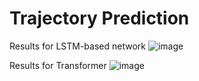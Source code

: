 # Trajectory Prediction
Results for LSTM-based network
![image](https://github.com/user-attachments/assets/5b924a11-33c7-4b3c-89d8-a0b9941e85e9)



Results for Transformer
![image](https://github.com/user-attachments/assets/9ada9e32-a7af-4085-b2a3-deea4fcadef0)
